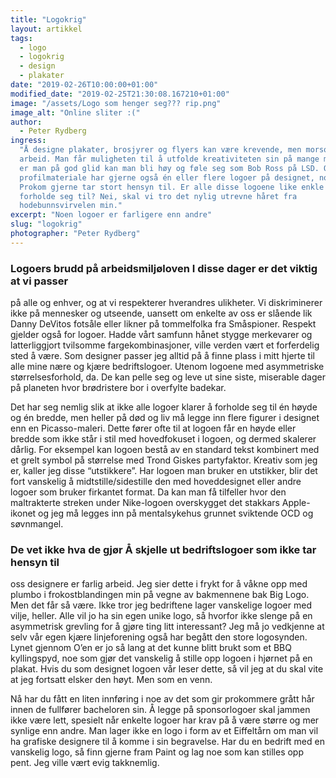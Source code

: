 ```yaml
---
title: "Logokrig"
layout: artikkel
tags:
  - logo
  - logokrig
  - design
  - plakater
date: "2019-02-26T10:00:00+01:00"
modified_date: "2019-02-25T21:30:08.167210+01:00"
image: "/assets/Logo som henger seg??? rip.png"
image_alt: "Online sliter :("
author:
  - Peter Rydberg
ingress:
  "Å designe plakater, brosjyrer og flyers kan være krevende, men morsomt
  arbeid. Man får muligheten til å utfolde kreativiteten sin på mange måter, og
  er man på god glid kan man bli høy og føle seg som Bob Ross på LSD. Onlines
  profilmateriale har gjerne også én eller flere logoer på designet, noe vi i
  Prokom gjerne tar stort hensyn til. Er alle disse logoene like enkle å
  forholde seg til? Nei, skal vi tro det nylig utrevne håret fra
  hodebunnsvirvelen min."
excerpt: "Noen logoer er farligere enn andre"
slug: "logokrig"
photographer: "Peter Rydberg"
---
```


### Logoers brudd på arbeidsmiljøloven I disse dager er det viktig at vi passer

på alle og enhver, og at vi respekterer hverandres ulikheter. Vi diskriminerer
ikke på mennesker og utseende, uansett om enkelte av oss er slående lik Danny
DeVitos fotsåle eller likner på tommelfolka fra Småspioner. Respekt gjelder også
for logoer. Hadde vårt samfunn hånet stygge merkevarer og latterliggjort
tvilsomme fargekombinasjoner, ville verden vært et forferdelig sted å være. Som
designer passer jeg alltid på å finne plass i mitt hjerte til alle mine nære og
kjære bedriftslogoer. Utenom logoene med asymmetriske størrelsesforhold, da. De
kan pelle seg og leve ut sine siste, miserable dager på planeten hvor
brødristere bor i overfylte badekar.

Det har seg nemlig slik at ikke alle logoer klarer å forholde seg til én høyde
og én bredde, men heller på død og liv må legge inn flere figurer i designet enn
en Picasso-maleri. Dette fører ofte til at logoen får en høyde eller bredde som
ikke står i stil med hovedfokuset i logoen, og dermed skalerer dårlig. For
eksempel kan logoen bestå av en standard tekst kombinert med et grelt symbol på
størrelse med Trond Giskes partyfaktor. Kreativ som jeg er, kaller jeg disse
“utstikkere”. Har logoen man bruker en utstikker, blir det fort vanskelig å
midtstille/sidestille den med hoveddesignet eller andre logoer som bruker
firkantet format. Da kan man få tilfeller hvor den maltrakterte streken under
Nike-logoen overskygget det stakkars Apple-ikonet og jeg må legges inn på
mentalsykehus grunnet sviktende OCD og søvnmangel.

### De vet ikke hva de gjør Å skjelle ut bedriftslogoer som ikke tar hensyn til

oss designere er farlig arbeid. Jeg sier dette i frykt for å våkne opp med
plumbo i frokostblandingen min på vegne av bakmennene bak Big Logo. Men det får
så være. Ikke tror jeg bedriftene lager vanskelige logoer med vilje, heller.
Alle vil jo ha sin egen unike logo, så hvorfor ikke slenge på en asymmetrisk
grevling for å gjøre ting litt interessant? Jeg må jo vedkjenne at selv vår egen
kjære linjeforening også har begått den store logosynden. Lynet gjennom O’en er
jo så lang at det kunne blitt brukt som et BBQ kyllingspyd, noe som gjør det
vanskelig å stille opp logoen i hjørnet på en plakat. Hvis du som designet
logoen vår leser dette, så vil jeg at du skal vite at jeg fortsatt elsker den
høyt. Men som en venn.

Nå har du fått en liten innføring i noe av det som gir prokommere grått hår
innen de fullfører bacheloren sin. Å legge på sponsorlogoer skal jammen ikke
være lett, spesielt når enkelte logoer har krav på å være større og mer synlige
enn andre. Man lager ikke en logo i form av et Eiffeltårn om man vil ha grafiske
designere til å komme i sin begravelse. Har du en bedrift med en vanskelig logo,
så finn gjerne fram Paint og lag noe som kan stilles opp pent. Jeg ville vært
evig takknemlig.
